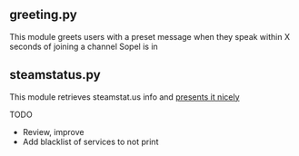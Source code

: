 ## greeting.py ##
This module greets users with a preset message when they speak within X seconds of joining a channel Sopel is in


## steamstatus.py ##
This module retrieves steamstat.us info and [presents it nicely](https://imgur.com/a/TKnsRLM)

TODO
* Review, improve
* Add blacklist of services to not print
